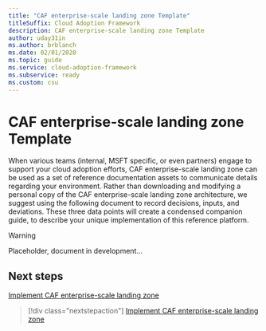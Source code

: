 ```yaml
---
title: "CAF enterprise-scale landing zone Template"
titleSuffix: Cloud Adoption Framework
description: CAF enterprise-scale landing zone Template
author: uday31in
ms.author: brblanch
ms.date: 02/01/2020
ms.topic: guide
ms.service: cloud-adoption-framework
ms.subservice: ready
ms.custom: csu
---
```


# CAF enterprise-scale landing zone Template

When various teams (internal, MSFT specific, or even partners) engage to support your cloud adoption efforts, CAF enterprise-scale landing zone can be used as a set of reference documentation assets to communicate details regarding your environment. Rather than downloading and modifying a personal copy of the CAF enterprise-scale landing zone architecture, we suggest using the following document to record decisions, inputs, and deviations. These three data points will create a condensed companion guide, to describe your unique implementation of this reference platform.

> [!WARNING]
> Placeholder, document in development...

## Next steps

[Implement CAF enterprise-scale landing zone](./implementation.md)

> [!div class="nextstepaction"]
> [Implement CAF enterprise-scale landing zone](./implementation.md)